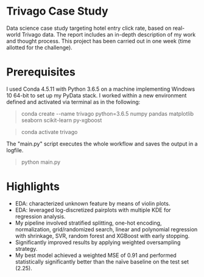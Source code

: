 # Trivago Case Study
Data science case study targeting hotel entry click rate, based on real-world Trivago data. The report includes an in-depth description of my work and thought process. This project has been carried out in one week (time allotted for the challenge).

# Prerequisites
I used Conda 4.5.11 with Python 3.6.5 on a machine implementing Windows 10 64-bit to set up my PyData stack. I worked within a new environment defined and activated via terminal as in the following:
> conda create --name trivago python=3.6.5 numpy pandas matplotlib seaborn scikit-learn py-xgboost

> conda activate trivago

The "main.py" script executes the whole workflow and saves the output in a logfile.
> python main.py

# Highlights
- EDA: characterized unknown feature by means of violin plots.
- EDA: leveraged log-discretized pairplots with multiple KDE for regression analysis.
- My pipeline involved stratified splitting, one-hot encoding, normalization, grid/randomized search, linear and polynomial regression with shrinkage, SVR, random forest and XGBoost with early stopping.
- Significantly improved results by applying weighted oversampling strategy.
- My best model achieved a weighted MSE of 0.91 and performed statistically significantly better than the naïve baseline on the test set (2.25).
